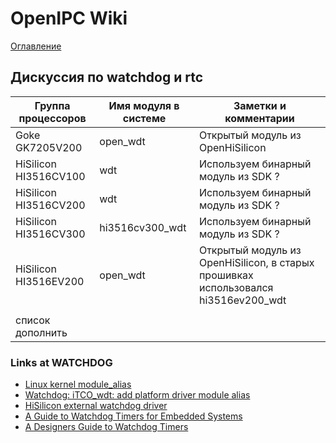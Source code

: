 # OpenIPC Wiki
[Оглавление](../index.md)

Дискуссия по watchdog и rtc
-----------------------------------


| Группа процессоров    | Имя модуля в системе | Заметки и комментарии               |
|-----------------------|----------------------|-------------------------------------|
| Goke GK7205V200       | open_wdt             | Открытый модуль из OpenHiSilicon    |
| HiSilicon HI3516CV100 | wdt                  | Используем бинарный модуль из SDK ? |
| HiSilicon HI3516CV200 | wdt                  | Используем бинарный модуль из SDK ? |
| HiSilicon HI3516CV300 | hi3516cv300_wdt      | Используем бинарный модуль из SDK ? |
| HiSilicon HI3516EV200 | open_wdt             | Открытый модуль из OpenHiSilicon, в старых прошивках использовался hi3516ev200_wdt |
|                       |                      |                                     |
| список дополнить      |                      |                                     |


### Links at WATCHDOG

- [Linux kernel module_alias](https://lwn.net/Articles/47412/)
- [Watchdog: iTCO_wdt: add platform driver module alias](https://scm.linefinity.com/common/linux-stable/commit/e5de32e3ec9d4d5a355659760d5045b80c0a05d8)
- [HiSilicon external watchdog driver](https://blog.karatos.in/a?ID=00550-03a9ba75-fb52-4f63-a238-56e2c66a5c26)
- [A Guide to Watchdog Timers for Embedded Systems](https://interrupt.memfault.com/blog/firmware-watchdog-best-practices)
- [A Designers Guide to Watchdog Timers](https://www.digikey.ca/en/articles/a-designers-guide-to-watchdog-timers)
